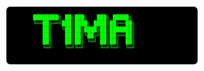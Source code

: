 <div aling="center">
   <pre style="color: #00ff00; background-color: #000000; padding: 20px; border-radius: 10px; font-family: 'Courier New', monospace;">
      ████████╗ ██╗███╗   ███╗ █████╗
      ╚══██╔══╝███║████╗ ████║██╔══██╗
         ██║   ╚██║██╔████╔██║███████║
         ██║    ██║██║╚██╔╝██║██╔══██║
         ██║    ██║██║ ╚═╝ ██║██║  ██║
         ╚═╝    ╚═╝╚═╝     ╚═╝╚═╝  ╚═╝
   </pre>
</div>

